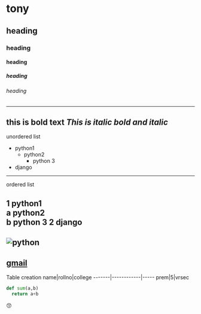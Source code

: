 # tony
## heading
### heading
#### heading
##### heading
###### heading
--------------------------------------------------------------------
**this is bold text**
*This is italic*
***bold and italic***
--------------------------------------------------------------------
unordered list
- python1
   - python2
     - python 3
- django
-------------------------------------------------------------------
ordered list

1 python1  
    a  python2  
      b  python 3
2 django
-----------------
![python](https://insights.dice.com/wp-content/uploads/2017/09/shutterstock_315465929.jpg)
------------------------------------------
[gmail](https://mail.google.com/mail/u/0/?tab=rm&ogbl#inbox/FMfcgxwLsSZhMzpGxgVpvGLrsGJgpWJF)
--------------------------------------------------
Table creation
name|rollno|college
-------|------------|-----
prem|5|vrsec



```python
def sum(a,b)
  return a+b
```

:kissing_closed_eyes:
